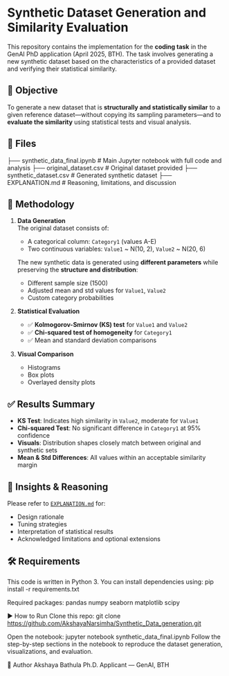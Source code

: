 
# Synthetic Dataset Generation and Similarity Evaluation

This repository contains the implementation for the **coding task** in the GenAI PhD application (April 2025, BTH). The task involves generating a new synthetic dataset based on the characteristics of a provided dataset and verifying their statistical similarity.

## 📌 Objective

To generate a new dataset that is **structurally and statistically similar** to a given reference dataset—without copying its sampling parameters—and to **evaluate the similarity** using statistical tests and visual analysis.

## 📂 Files

├── synthetic_data_final.ipynb # Main Jupyter notebook with full code and analysis
├── original_dataset.csv # Original dataset provided
├── synthetic_dataset.csv # Generated synthetic dataset
├── EXPLANATION.md # Reasoning, limitations, and discussion

## 🧠 Methodology

1. **Data Generation**  
   The original dataset consists of:
   - A categorical column: `Category1` (values A-E)
   - Two continuous variables: `Value1` ~ N(10, 2), `Value2` ~ N(20, 6)

   The new synthetic data is generated using **different parameters** while preserving the **structure and distribution**:
   - Different sample size (1500)
   - Adjusted mean and std values for `Value1`, `Value2`
   - Custom category probabilities

2. **Statistical Evaluation**
   - ✅ **Kolmogorov-Smirnov (KS) test** for `Value1` and `Value2`  
   - ✅ **Chi-squared test of homogeneity** for `Category1`
   - ✅ Mean and standard deviation comparisons

3. **Visual Comparison**
   - Histograms
   - Box plots
   - Overlayed density plots

## ✅ Results Summary

- **KS Test**: Indicates high similarity in `Value2`, moderate for `Value1`
- **Chi-squared Test**: No significant difference in `Category1` at 95% confidence
- **Visuals**: Distribution shapes closely match between original and synthetic sets
- **Mean & Std Differences**: All values within an acceptable similarity margin

## 🔬 Insights & Reasoning

Please refer to [`EXPLANATION.md`](EXPLANATION.md) for:
- Design rationale
- Tuning strategies
- Interpretation of statistical results
- Acknowledged limitations and optional extensions

## 🛠️ Requirements

This code is written in Python 3. You can install dependencies using:
pip install -r requirements.txt

Required packages:
pandas
numpy
seaborn
matplotlib
scipy

▶️ How to Run
Clone this repo:
git clone https://github.com/AkshayaNarsimha/Synthetic_Data_generation.git

Open the notebook:
jupyter notebook synthetic_data_final.ipynb
Follow the step-by-step sections in the notebook to reproduce the dataset generation, visualizations, and evaluation.

🙋 Author
Akshaya Bathula
Ph.D. Applicant — GenAI, BTH
